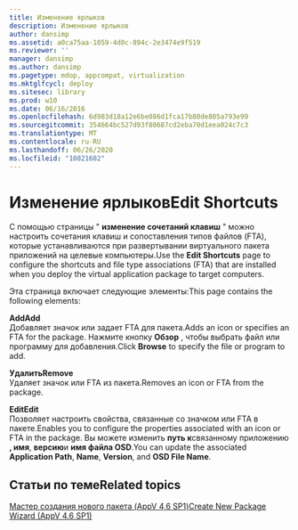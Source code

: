 ```yaml
---
title: Изменение ярлыков
description: Изменение ярлыков
author: dansimp
ms.assetid: a0ca75aa-1059-4d0c-894c-2e3474e9f519
ms.reviewer: ''
manager: dansimp
ms.author: dansimp
ms.pagetype: mdop, appcompat, virtualization
ms.mktglfcycl: deploy
ms.sitesec: library
ms.prod: w10
ms.date: 06/16/2016
ms.openlocfilehash: 6d983d18a12e6be086d1fca17b80de805a793e99
ms.sourcegitcommit: 354664bc527d93f80687cd2eba70d1eea024c7c3
ms.translationtype: MT
ms.contentlocale: ru-RU
ms.lasthandoff: 06/26/2020
ms.locfileid: "10821602"
---
```

# <span data-ttu-id="210e2-103">Изменение ярлыков</span><span class="sxs-lookup"><span data-stu-id="210e2-103">Edit Shortcuts</span></span>


<span data-ttu-id="210e2-104">С помощью страницы " **изменение сочетаний клавиш** " можно настроить сочетания клавиш и сопоставления типов файлов (FTA), которые устанавливаются при развертывании виртуального пакета приложений на целевые компьютеры.</span><span class="sxs-lookup"><span data-stu-id="210e2-104">Use the **Edit Shortcuts** page to configure the shortcuts and file type associations (FTA) that are installed when you deploy the virtual application package to target computers.</span></span>

<span data-ttu-id="210e2-105">Эта страница включает следующие элементы:</span><span class="sxs-lookup"><span data-stu-id="210e2-105">This page contains the following elements:</span></span>

<a href="" id="add"></a>**<span data-ttu-id="210e2-106">Add</span><span class="sxs-lookup"><span data-stu-id="210e2-106">Add</span></span>**  
<span data-ttu-id="210e2-107">Добавляет значок или задает FTA для пакета.</span><span class="sxs-lookup"><span data-stu-id="210e2-107">Adds an icon or specifies an FTA for the package.</span></span> <span data-ttu-id="210e2-108">Нажмите кнопку **Обзор** , чтобы выбрать файл или программу для добавления.</span><span class="sxs-lookup"><span data-stu-id="210e2-108">Click **Browse** to specify the file or program to add.</span></span>

<a href="" id="remove"></a>**<span data-ttu-id="210e2-109">Удалить</span><span class="sxs-lookup"><span data-stu-id="210e2-109">Remove</span></span>**  
<span data-ttu-id="210e2-110">Удаляет значок или FTA из пакета.</span><span class="sxs-lookup"><span data-stu-id="210e2-110">Removes an icon or FTA from the package.</span></span>

<a href="" id="edit"></a>**<span data-ttu-id="210e2-111">Edit</span><span class="sxs-lookup"><span data-stu-id="210e2-111">Edit</span></span>**  
<span data-ttu-id="210e2-112">Позволяет настроить свойства, связанные со значком или FTA в пакете.</span><span class="sxs-lookup"><span data-stu-id="210e2-112">Enables you to configure the properties associated with an icon or FTA in the package.</span></span> <span data-ttu-id="210e2-113">Вы можете изменить **путь к**связанному приложению **, имя**, **версию**и **имя файла OSD**.</span><span class="sxs-lookup"><span data-stu-id="210e2-113">You can update the associated **Application Path**, **Name**, **Version**, and **OSD File Name**.</span></span>

## <span data-ttu-id="210e2-114">Статьи по теме</span><span class="sxs-lookup"><span data-stu-id="210e2-114">Related topics</span></span>


[<span data-ttu-id="210e2-115">Мастер создания нового пакета (AppV 4,6 SP1)</span><span class="sxs-lookup"><span data-stu-id="210e2-115">Create New Package Wizard (AppV 4.6 SP1)</span></span>](create-new-package-wizard---appv-46-sp1-.md)

 

 





